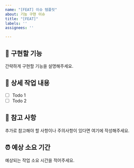 ```yaml
---
name: "[FEAT] 이슈 템플릿"
about: 기능 구현 이슈
title: "[FEAT]"
labels: ''
assignees: ''

---
```


## 🤷 구현할 기능

간략하게 구현할 기능을 설명해주세요.

## 🔨 상세 작업 내용

- [ ] Todo 1
- [ ] Todo 2

## 📄 참고 사항

추가로 참고해야 할 사항이나 주의사항이 있다면 여기에 작성해주세요.

## ⏰ 예상 소요 기간

예상되는 작업 소요 시간을 적어주세요.
